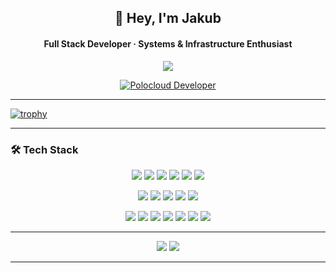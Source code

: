 <h2 align="center">👋 Hey, I'm Jakub</h2>
<h4 align="center">Full Stack Developer · Systems & Infrastructure Enthusiast</h4>

<p align="center">
  <img src="https://readme-typing-svg.herokuapp.com?font=Fira+Code&size=14&duration=2500&pause=800&center=true&vCenter=true&width=300&lines=Open+Source+Enthusiast;Full+Stack+Developer;Always+Learning" />
</p>

<p align="center">
  <a href="https://github.com/HttpMarco/polocloud">
    <img src="https://img.shields.io/badge/Developer-Polocloud-00BFFF?style=for-the-badge&logo=github&logoColor=white" alt="Polocloud Developer"/>
  </a>
</p>

---

[![trophy](https://github-profile-trophy.vercel.app/?username=jakubbbdev&margin-w=15&theme=darkhub&no-bg=true&no-frame=true)](https://github.com/ryo-ma/github-profile-trophy)

---

### 🛠️ Tech Stack

<p align="center">
  <img src="https://img.shields.io/badge/Java-ED8B00?style=flat&logo=openjdk&logoColor=white" />
  <img src="https://img.shields.io/badge/Kotlin-7F52FF?style=flat&logo=kotlin&logoColor=white" />
  <img src="https://img.shields.io/badge/Go-00ADD8?style=flat&logo=go&logoColor=white" />
  <img src="https://img.shields.io/badge/Rust-000000?style=flat&logo=rust&logoColor=white" />
  <img src="https://img.shields.io/badge/JavaScript-F7DF1E?style=flat&logo=javascript&logoColor=black" />
  <img src="https://img.shields.io/badge/TypeScript-3178C6?style=flat&logo=typescript&logoColor=white" />
</p>

<p align="center">

  <img src="https://img.shields.io/badge/React-61DAFB?style=flat&logo=react&logoColor=black" />
  <img src="https://img.shields.io/badge/Next.js-000000?style=flat&logo=nextdotjs&logoColor=white" />
  <img src="https://img.shields.io/badge/Tauri-0A1014?style=flat&logo=tauri&logoColor=white" />
  <img src="https://img.shields.io/badge/Spring_Boot-6DB33F?style=flat&logo=spring-boot&logoColor=white" />
  <img src="https://img.shields.io/badge/Node.js-339933?style=flat&logo=node.js&logoColor=white" />
</p>

<p align="center">
  <img src="https://img.shields.io/badge/Docker-2496ED?style=flat&logo=docker&logoColor=white" />
  <img src="https://img.shields.io/badge/Kubernetes-326CE5?style=flat&logo=kubernetes&logoColor=white" />
  <img src="https://img.shields.io/badge/MongoDB-47A248?style=flat&logo=mongodb&logoColor=white" />
  <img src="https://img.shields.io/badge/PostgreSQL-4169E1?style=flat&logo=postgresql&logoColor=white" />
  <img src="https://img.shields.io/badge/Cassandra-1287B1?style=flat&logo=apache-cassandra&logoColor=white" />
  <img src="https://img.shields.io/badge/Redis-DC382D?style=flat&logo=redis&logoColor=white" />
  <img src="https://img.shields.io/badge/Nginx-009639?style=flat&logo=nginx&logoColor=white" />
</p>

---

<p align="center">
  <img src="https://github-readme-stats.vercel.app/api?username=jakubbbdev&show_icons=true&theme=tokyonight&hide_border=true" />
  <img src="https://github-readme-streak-stats.herokuapp.com/?user=jakubbbdev&theme=tokyonight&hide_border=true" />
</p>

---

